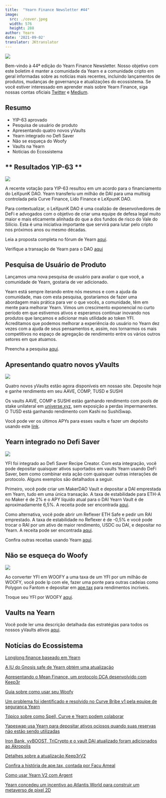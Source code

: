 ```yaml
---
title:  "Yearn Finance Newsletter #44"
image:
  src: ./cover.jpeg
  width: 576
  height: 288
author: Yearn
date: '2021-09-02'
translator: JKtranslator
---
```



![](/_posts/_newsletters/Yearn-Finance-Newsletter-44/cover.jpeg?w=880&h=440)

Bem-vindo à 44ª edição do Yearn Finance Newsletter. Nosso objetivo com este boletim é manter a comunidade da Yearn e a comunidade cripto em geral informadas sobre as notícias mais recentes, incluindo lançamentos de produtos, mudanças de governança e atualizações do ecossistema. Se você estiver interessado em aprender mais sobre Yearn Finance, siga nossas contas oficiais [Twitter](https://twitter.com/iearnfinance) e [Medium](https://medium.com/iearn).

## **Resumo**

- YIP-63 aprovado
- Pesquisa de usuário de produto
- Apresentando quatro novos yVaults
- Yearn integrado no Defi Saver
- Não se esqueça do Woofy
- Vaults na Yearn
- Notícias do Ecossistema

## ** Resultados YIP-63 **

![](/_posts/_newsletters/Yearn-Finance-Newsletter-44/image2.jpg?w=1456&h=690)

A recente votação para YIP-63 resultou em um acordo para o financiamento do LeXpunK DAO. Yearn transferiu um milhão de DAI para uma multisig controlada pela Curve Finance, Lido Finance e LeXpunK DAO.

Para contextualizar, o LeXpunK DAO é uma coalizão de desenvolvedores de DeFi e advogados com o objetivo de criar uma equipe de defesa legal muito maior e mais eticamente alinhada do que a dos fundos de risco do Vale do Silício. Esta é uma iniciativa importante que servirá para lutar pelo cripto nos próximos anos ou mesmo décadas.

Leia a proposta completa no fórum de Yearn [aqui](https://gov.yearn.finance/t/yip-63-fund-builder-first-legal-activism-dao/11280).

Verifique a transação de Yearn para o DAO [aqui](https://etherscan.io/tx/0x0ec0fc55d6dc51b426a254bf2d6de138b1b9a1c3031f4ab3a7b39439fa004392)

## **Pesquisa de Usuário de Produto**

Lançamos uma nova pesquisa de usuário para avaliar o que você, a comunidade de Yearn, gostaria de ver adicionado.

Yearn está sempre iterando entre nós mesmos e com a ajuda da comunidade, mas com esta pesquisa, gostaríamos de fazer uma abordagem mais prática para ver o que vocês, a comunidade, têm em mente para melhorar Yearn. Vimos um crescimento exponencial no curto período em que estivemos ativos e esperamos continuar inovando nos produtos que lançamos e adicionar mais utilidade ao token YFI. Acreditamos que podemos melhorar a experiência do usuário no Yearn dez vezes com a ajuda de seus pensamentos e, assim, nos tornarmos os mais competitivos no espaço de agregação de rendimento entre os vários outros setores em que atuamos.

Preencha a pesquisa [aqui](https://yearnfinance.typeform.com/to/ojp3J8gn).

## **Apresentando quatro novos yVaults**

![](/_posts/_newsletters/Yearn-Finance-Newsletter-44/image3.jpg?w=611&h=298)

Quatro novos yVaults estão agora disponíveis em nossao site. Deposite hoje e ganhe rendimento em seu AAVE, COMP, TUSD e SUSHI

Os vaults AAVE, COMP e SUSHI estão ganhando rendimento com pools de stake unilateral em [universe.xyz](https://universe.xyz/polymorphs), sem exposição a perdas impermanentes. O TUSD está ganhando rendimento com Kashi no SushiSwap.

Você pode ver os últimos APYs para esses vaults e fazer um depósito usando este [link](https://yearn.finance/vaults).

## **Yearn integrado no Defi Saver**

![](/_posts/_newsletters/Yearn-Finance-Newsletter-44/image4.jpg?w=1012&h=506)

YFI foi integrado ao Defi Saver Recipe Creator. Com esta integração, você pode depositar quaisquer ativos suportados em vaults Yearn usando DeFi Saver, bem como combinar esta ação com quaisquer outras interações de protocolo. Alguns exemplos são detalhados a seguir.

Primeiro, você pode criar um MakerDAO Vault e depositar a DAI emprestada em Yearn, tudo em uma única transação. A taxa de estabilidade para ETH-A no Maker é de 2% e o APY líquido atual para o DAI Yearn Vault é de aproximadamente 6,5%. A receita pode ser encontrada [aqui](https://app.defisaver.com/recipes/create?recipe=V3JhcEV0aEFjdGlvbiwyMDtSZWZsZXhlck9wZW5TYWZlQWN0aW9uLEVUSC1BO1JlZmxleGVyU3VwcGx5QWN0aW9uLCQyLHJlY2lwZSxBbGwgYXZhaWxhYmxlO1JlZmxleGVyR2VuZXJhdGVBY3Rpb24sJDIsNjY2NixyZWNpcGU7U2VsbEFjdGlvbiwweDAzYWI0NTg2MzQ5MTBhYWQyMGVmNWYxYzhlZTk2ZjFkNmFjNTQ5MTkscmVjaXBlLDY2NjYsMHhBMGI4Njk5MWM2MjE4YjM2YzFkMTlENGEyZTlFYjBjRTM2MDZlQjQ4LHJlY2lwZSwxO1llYXJuU3VwcGx5QWN0aW9uLDB4QTBiODY5OTFjNjIxOGIzNmMxZDE5RDRhMmU5RWIwY0UzNjA2ZUI0OCxyZWNpcGUsQWxsIGF2YWlsYWJsZSx3YWxsZXQ%3D).

Como alternativa, você pode abrir um Reflexer ETH Safe e pedir um RAI emprestado. A taxa de estabilidade no Reflexer é de -0,5% e você pode trocar o RAI por um ativo de maior rendimento, USDC ou DAI, e depositar no Yearn. A receita pode ser encontrada [aqui](https://app.defisaver.com/recipes/create?recipe=V3JhcEV0aEFjdGlvbiwyMDtSZWZsZXhlck9wZW5TYWZlQWN0aW9uLEVUSC1BO1JlZmxleGVyU3VwcGx5QWN0aW9uLCQyLHJlY2lwZSxBbGwgYXZhaWxhYmxlO1JlZmxleGVyR2VuZXJhdGVBY3Rpb24sJDIsNjY2NixyZWNpcGU7U2VsbEFjdGlvbiwweDAzYWI0NTg2MzQ5MTBhYWQyMGVmNWYxYzhlZTk2ZjFkNmFjNTQ5MTkscmVjaXBlLDY2NjYsMHhBMGI4Njk5MWM2MjE4YjM2YzFkMTlENGEyZTlFYjBjRTM2MDZlQjQ4LHJlY2lwZSwxO1llYXJuU3VwcGx5QWN0aW9uLDB4QTBiODY5OTFjNjIxOGIzNmMxZDE5RDRhMmU5RWIwY0UzNjA2ZUI0OCxyZWNpcGUsQWxsIGF2YWlsYWJsZSx3YWxsZXQ%3D).

Confira outras receitas usando Yearn [aqui](https://app.defisaver.com/).

## **Não se esqueça do Woofy**

![](/_posts/_newsletters/Yearn-Finance-Newsletter-44/image5.jpg?w=986&h=1251)

Ao converter YFI em WOOFY a uma taxa de um YFI por um milhão de WOOFY, você pode lp com ele, fazer uma ponte para outras cadeias como Polygon ou Fantom e depositar em [ape.tax](https://ape.tax/) para rendimentos incríveis.

Troque seu YFI por WOOFY [aqui](https://woofy.finance/).

## **Vaults na Yearn**

Você pode ler uma descrição detalhada das estratégias para todos os nossos yVaults ativos [aqui](https://medium.com/yearn-state-of-the-vaults/the-vaults-at-yearn-9237905ffed3).

## **Notícias do Ecossistema**

[Longlong finance baseado em Yearn](https://twitter.com/longlongfinance/status/1424889905877069826)

[A IU do Gnosis safe de Yearn obtém uma atualização](https://twitter.com/seanmacaonghais/status/1427229450773618695?s=21)

[Apresentando o Mean Finance, um protocolo DCA desenvolvido com Keep3r](https://twitter.com/mean_fi/status/1422947694444785666?s=21)

[Guia sobre como usar seu Woofy](https://twitter.com/cryptannews/status/1426489521911177217?s=21)

[Um problema foi identificado e resolvido no Curve Bribe v1 pela equipe de segurança Yearn](https://twitter.com/bantg/status/1426629982328180737?s=21)

[Tópico sobre como Spell, Curve e Yearn podem colaborar](https://twitter.com/danielesesta/status/1426547097415913476?s=21)

[Yapeswap usa Yearn para depositar ativos ociosos quando suas reservas não estão sendo utilizadas](https://twitter.com/yapeswap/status/1427270229839605761)

[Iron Bank, yvBOOST, TriCrypto e o vault DAI atualizado foram adicionados ao Akropolis](https://twitter.com/akropolisio/status/1427258414229442563)

[Detalhes sobre a atualização Keep3rV2](https://twitter.com/AndreCronjeTech/status/1429021091218006023)

[Confira a história de ape.tax, contada por Facu Ameal](https://twitter.com/fameal/status/1428382076064174080?s=20)

[Como usar Yearn V2 com Argent](https://twitter.com/argentHQ/status/1431205382865760257)

[Yearn concedeu um incentivo ao Atlantis World para construir um metaverso de pixel 2D](https://twitter.com/iearnfinance/status/1432387438014435332)
